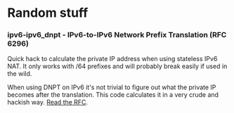 # Random stuff

### ipv6-ipv6_dnpt - IPv6-to-IPv6 Network Prefix Translation (RFC 6296)

Quick hack to calculate the private IP address when using stateless IPv6 NAT. It only works with /64 prefixes and will probably break easily if used in the wild.

When using DNPT on IPv6 it's not trivial to figure out what the private IP becomes after the translation. This code calculates it in a very crude and hackish way. [Read the RFC](https://tools.ietf.org/html/rfc6296#section-3).
